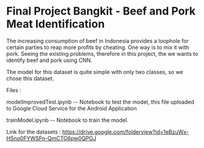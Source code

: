 # Final Project Bangkit - Beef and Pork Meat Identification

The increasing consumption of beef in Indonesia provides a loophole for certain parties to reap more profits by cheating. One way is to mix it with pork. Seeing the existing problems, therefore in this project, the we wants to identify beef and pork using CNN.

The model for this dataset is quite simple with only two classes, so we chose this dataset.

Files :

modelImprovedTest.ipynb -- Notebook to test the model, this file uploaded to Google Cloud Service for the Android Application

trainModel.ipynb -- Notebook to train the model.

Link for the datasets : https://drive.google.com/folderview?id=1eBzuWx-HSno0FYWSFn-QmCTG6pw0QPGJ
